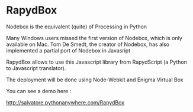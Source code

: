 RapydBox
========

Nodebox is the  equivalent (quite) of Processing in Python 

Many Windows users missed the first version of Nodebox, which is only available on Mac.
Tom De Smedt, the creator of Nodebox, has also implemented a partial port of Nodebox in Javasript

RapydBox allows to use this Javascript library from RapydScript (a Python to Javascript translator).

The deployment will be done using Node-Webkit and Enigma Virtual Box

You can see a demo  here :

  http://salvatore.pythonanywhere.com/RapydBox



